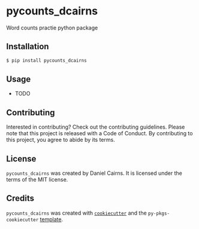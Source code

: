 # pycounts_dcairns

Word counts practie python package

## Installation

```bash
$ pip install pycounts_dcairns
```

## Usage

- TODO

## Contributing

Interested in contributing? Check out the contributing guidelines. Please note that this project is released with a Code of Conduct. By contributing to this project, you agree to abide by its terms.

## License

`pycounts_dcairns` was created by Daniel Cairns. It is licensed under the terms of the MIT license.

## Credits

`pycounts_dcairns` was created with [`cookiecutter`](https://cookiecutter.readthedocs.io/en/latest/) and the `py-pkgs-cookiecutter` [template](https://github.com/py-pkgs/py-pkgs-cookiecutter).
